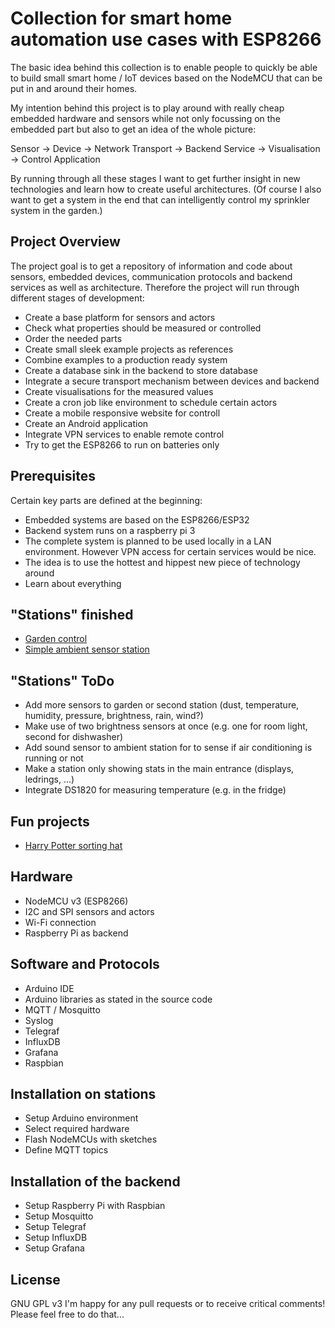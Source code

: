 Collection for smart home automation use cases with ESP8266
=====

The basic idea behind this collection is to enable people to quickly be able to build small smart home / IoT devices based on the NodeMCU that can be put in and around their homes.

My intention behind this project is to play around with really cheap embedded hardware and sensors while not only focussing on the embedded part but also to get an idea of the whole picture: 

Sensor -> Device -> Network Transport -> Backend Service -> Visualisation -> Control Application

By running through all these stages I want to get further insight in new technologies and learn how to create useful architectures.
(Of course I also want to get a system in the end that can intelligently control my sprinkler system in the garden.)

## Project Overview
The project goal is to get a repository of information and code about sensors, embedded devices, communication protocols and backend services as well as architecture. Therefore the project will run through different stages of development:
* Create a base platform for sensors and actors
* Check what properties should be measured or controlled
* Order the needed parts
* Create small sleek example projects as references
* Combine examples to a production ready system
* Create a database sink in the backend to store database
* Integrate a secure transport mechanism between devices and backend
* Create visualisations for the measured values
* Create a cron job like environment to schedule certain actors
* Create a mobile responsive website for controll
* Create an Android application
* Integrate VPN services to enable remote control
* Try to get the ESP8266 to run on batteries only

## Prerequisites
Certain key parts are defined at the beginning:
* Embedded systems are based on the ESP8266/ESP32
* Backend system runs on a raspberry pi 3
* The complete system is planned to be used locally in a LAN environment. However VPN access for certain services would be nice.
* The idea is to use the hottest and hippest new piece of technology around
* Learn about everything

## "Stations" finished
* [Garden control](garden)
* [Simple ambient sensor station](ambientsensorstation)

## "Stations" ToDo
* Add more sensors to garden or second station (dust, temperature, humidity, pressure, brightness, rain, wind?)
* Make use of two brightness sensors at once (e.g. one for room light, second for dishwasher)
* Add sound sensor to ambient station for to sense if air conditioning is running or not
* Make a station only showing stats in the main entrance (displays, ledrings, ...)
* Integrate DS1820 for measuring temperature (e.g. in the fridge)

## Fun projects
* [Harry Potter sorting hat](sortinghat)

## Hardware
* NodeMCU v3 (ESP8266)
* I2C and SPI sensors and actors
* Wi-Fi connection
* Raspberry Pi as backend

## Software and Protocols
* Arduino IDE 
* Arduino libraries as stated in the source code
* MQTT / Mosquitto
* Syslog
* Telegraf
* InfluxDB
* Grafana
* Raspbian

## Installation on stations
* Setup Arduino environment
* Select required hardware
* Flash NodeMCUs with sketches
* Define MQTT topics

## Installation of the backend
* Setup Raspberry Pi with Raspbian
* Setup Mosquitto
* Setup Telegraf
* Setup InfluxDB
* Setup Grafana
 
## License
GNU GPL v3
I'm happy for any pull requests or to receive critical comments! Please feel free to do that...